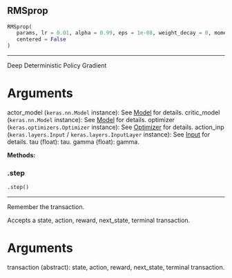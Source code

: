 #


## RMSprop
```python 
RMSprop(
   params, lr = 0.01, alpha = 0.99, eps = 1e-08, weight_decay = 0, momentum = 0,
   centered = False
)
```


---
Deep Deterministic Policy Gradient

# Arguments
actor_model (`keras.nn.Model` instance): See [Model](#) for details.
critic_model (`keras.nn.Model` instance): See [Model](#) for details.
optimizer (`keras.optimizers.Optimizer` instance):
See [Optimizer](#) for details.
action_inp (`keras.layers.Input` / `keras.layers.InputLayer` instance):
See [Input](#) for details.
tau (float): tau.
gamma (float): gamma.


**Methods:**


### .step
```python
.step()
```

---
Remember the transaction.

Accepts a state, action, reward, next_state, terminal transaction.

# Arguments
transaction (abstract): state, action, reward, next_state, terminal transaction.
